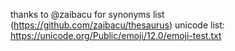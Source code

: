 thanks to @zaibacu for synonyms list (https://github.com/zaibacu/thesaurus)
unicode list: https://unicode.org/Public/emoji/12.0/emoji-test.txt